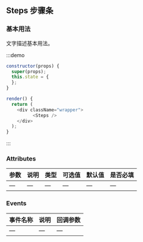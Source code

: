 ## Steps 步骤条

### 基本用法

文字描述基本用法。

:::demo 

```js
constructor(props) {
  super(props);
  this.state = {
  };  
}

render() {    
  return (
    <div className="wrapper">
          <Steps />
    </div>
  );
}
```
:::

### Attributes
| 参数        | 说明          | 类型      | 可选值       | 默认值  |  是否必填  |
|------------ |-------------- |---------- |----------- |-------- | -------- |
| —           | —           | —        | —   | — | — |

### Events
| 事件名称   | 说明    | 回调参数      |
|---------- |-------- |---------- |
| — | —| — |

